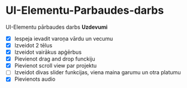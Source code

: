 # UI-Elementu-Parbaudes-darbs
UI-Elementu pārbaudes darbs
**Uzdevumi**
 - [x] Iespeja ievadit varoņa vārdu un vecumu
 - [x] Izveidot 2 tēlus
 - [x] Izveidot vairākus apģērbus
 - [x] Pievienot drag and drop funckiju
 - [x] Pievienot scroll view par projektu
 - [ ] Izveidot divas slider funkcijas, viena maina garumu un otra platumu
 - [x] Pievienots audio

